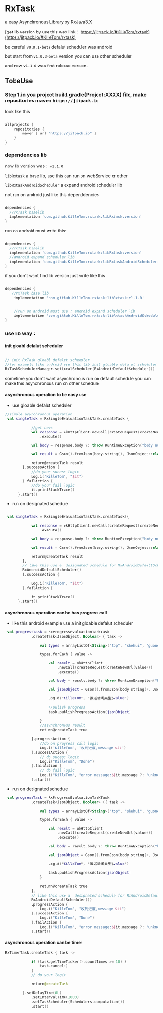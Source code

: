 # RxTask

a easy Asynchronous Library by RxJava3.X 

[get lib version by use this web link： https://jitpack.io/#KilleTom/rxtask](https://jitpack.io/#KilleTom/rxtask)

be careful `v0.0.1-beta` defalut scheduler was android 

but start from `v1.0.3-beta` version you can use other scheduler

and now `v1.1.0` was first release version.

## TobeUse

### Step 1.in you project build.gradle(Project:XXXX) file, make repositories maven `https://jitpack.io`

look like this

```gradle

allprojects {
    repositories {
        maven { url "https://jitpack.io" }
    }
}

```

### dependencies lib

now lib  version was： `v1.1.0`

`libRxtask` a base lib, use this can run on webService or other

`libRxtaskAndroidScheduler` a expand android scheduler lib 


not run on android just like this dependdencies

```gradle

dependencies {
  //rxTask baselib
  implementation 'com.github.KilleTom:rxtask:libRxtask:version'
}

```

run on android must write this:

```gradle

dependencies {
  //rxTask baselib
  implementation 'com.github.KilleTom:rxtask:libRxtask:version'
  //android expand scheduler lib
  implementation 'com.github.KilleTom:rxtask:libRxtaskAndroidScheduler:version'
}

```
if you don't want find lib version just write like this


```gradle

dependencies {
   //rxTask base lib 
    implementation 'com.github.KilleTom.rxtask:libRxtask:v1.1.0'
    
   
    //run on android must use : android expand scheduler lib 
    implementation 'com.github.KilleTom.rxtask:libRxtaskAndroidScheduler:v1.1.0'
}

```

### use lib way：

#### init gloabl defalut scheduler
```kotlin

// init RxTask gloabl defalut scheduler
//for example like android use this lib init gloable defalut scheduler
RxTaskSchedulerManager.setLocalScheduler(RxAndroidDefaultScheduler())

```
sometime you don't want asynchronous run on default schedule you can make this asynchronous run on other schedule

#### asynchronous operation to be easy use

- use gloable defalut scheduler
```kotlin
//simple asynchronous operation
 val singleTask = RxSingleEvaluationTaskTask.createTask {

            //get news
            val response = okHttpClient.newCall(createRequest(createNewUrl("top")))
                .execute()

            val body = response.body ?: throw RuntimeException("body null")

            val result = Gson().fromJson(body.string(), JsonObject::class.java)

            return@createTask result
        }.successAction {
            //do your sucess logic
            Log.i("KilleTom", "$it")
        }.failAction {
            //do your fail logic
            it.printStackTrace()
      }.start()
```
- run on designated schedule

```kotlin

 val singleTask = RxSingleEvaluationTaskTask.createTask({

            val response = okHttpClient.newCall(createRequest(createNewUrl("top")))
                .execute()

            val body = response.body ?: throw RuntimeException("body null")

            val result = Gson().fromJson(body.string(), JsonObject::class.java)

            return@createTask result
        },
        // like this use a  designated schedule for RxAndroidDefaultScheduler
        RxAndroidDefaultScheduler()
        ).successAction {
         
            Log.i("KilleTom", "$it")
        }.failAction {
            
            it.printStackTrace()
      }.start()
```

#### asynchronous operation can be has progress call

- like this android example use a init gloable defalut scheduler

```kotlin
 val progressTask = RxProgressEvaluationTaskTask
            .createTask<JsonObject, Boolean> { task ->

                val types = arrayListOf<String>("top", "shehui", "guonei")

                types.forEach { value ->

                    val result = okHttpClient
                        .newCall(createRequest(createNewUrl(value)))
                        .execute()

                    val body = result.body ?: throw RuntimeException("body null")

                    val jsonObject = Gson().fromJson(body.string(), JsonObject::class.java)

                    Log.d("KilleTom", "推送新闻类型$value")
                    
                    //pulish progress
                    task.publishProgressAction(jsonObject)
                    
                }
                //asynchronous result
                return@createTask true
                
            }.progressAction {
                //do on progress call logic
                Log.i("KilleTom", "收到进度,message:$it")
            }.successAction {
                // do sucess logic
                Log.i("KilleTom", "Done")
            }.failAction {
                // do fail logic
                Log.i("KilleTom", "error message:${it.message ?: "unknown"}")
            }.start()
```

- run on designated schedule

```kotlin
 val progressTask = RxProgressEvaluationTaskTask
            .createTask<JsonObject, Boolean> ({ task ->

                val types = arrayListOf<String>("top", "shehui", "guonei")

                types.forEach { value ->

                    val result = okHttpClient
                        .newCall(createRequest(createNewUrl(value)))
                        .execute()

                    val body = result.body ?: throw RuntimeException("body null")

                    val jsonObject = Gson().fromJson(body.string(), JsonObject::class.java)

                    Log.d("KilleTom", "推送新闻类型$value")
                    
                    task.publishProgressAction(jsonObject)
                }
                
                return@createTask true
            },
            // like this use a  designated schedule for RxAndroidDefaultScheduler
            RxAndroidDefaultScheduler())
            .progressAction {
                Log.i("KilleTom", "收到进度,message:$it")
            }.successAction {
                Log.i("KilleTom", "Done")
            }.failAction {
                Log.i("KilleTom", "error message:${it.message ?: "unknown"}")
            }.start()
```
#### asynchronous operation can be timer
```kotlin
RxTimerTask.createTask { task ->

            if (task.getTimeTicker().countTimes >= 10) {
                task.cancel()
            }
            // do your logic
            
            return@createTask

        }.setDelayTime(0L)
            .setIntervalTime(1000)
            .setTaskScheduler(Schedulers.computation())
            .start()
```

